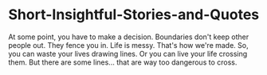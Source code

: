 # Short-Insightful-Stories-and-Quotes
At some point, you have to make a decision. Boundaries don't keep other people out. They fence you in. Life is messy. That's how we're made. So, you can waste your lives drawing lines. Or you can live your life crossing them. But there are some lines... that are way too dangerous to cross.
